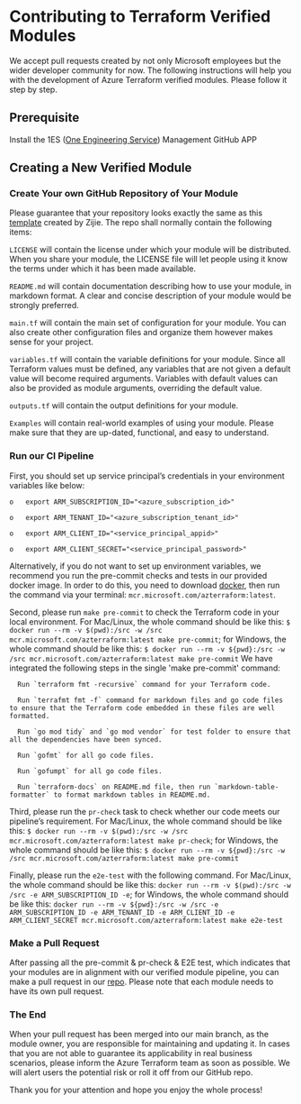 # Contributing to Terraform Verified Modules  
We accept pull requests created by not only Microsoft employees but the wider developer community for now. The following instructions will help you with the development of Azure Terraform verified modules. Please follow it step by step. 

## Prerequisite
Install the 1ES ([One Engineering Service](https://github.com/apps/1es-resource-management/Resource)) Management GitHub APP 

## Creating a New Verified Module
### Create Your own GitHub Repository of Your Module
Please guarantee that your repository looks exactly the same as this [template](https://github.com/lonegunmanb/terraform-verified-module) created by Zijie. The repo shall normally contain the following items: 

`LICENSE` will contain the license under which your module will be distributed. When you share your module, the LICENSE file will let people using it know the terms under which it has been made available.

`README.md` will contain documentation describing how to use your module, in markdown format. A clear and concise description of your module would be strongly preferred. 

`main.tf` will contain the main set of configuration for your module. You can also create other configuration files and organize them however makes sense for your project.

`variables.tf` will contain the variable definitions for your module. Since all Terraform values must be defined, any variables that are not given a default value will become required arguments. Variables with default values can also be provided as module arguments, overriding the default value.

`outputs.tf` will contain the output definitions for your module. 

`Examples` will contain real-world examples of using your module. Please make sure that they are up-dated, functional, and easy to understand. 

### Run our CI Pipeline
First, you should set up service principal’s credentials in your environment variables like below: 

    o	export ARM_SUBSCRIPTION_ID="<azure_subscription_id>"

    o	export ARM_TENANT_ID="<azure_subscription_tenant_id>"

    o	export ARM_CLIENT_ID="<service_principal_appid>"

    o	export ARM_CLIENT_SECRET="<service_principal_password>"
    
Alternatively, if you do not want to set up environment variables, we recommend you run the pre-commit checks and tests in our provided docker image. In order to do this, you need to download [docker](https://www.docker.com/pricing/#/download), then run the command via your terminal: `mcr.microsoft.com/azterraform:latest`.

Second, please run `make pre-commit` to check the Terraform code in your local environment. For Mac/Linux, the whole command should be like this: `$ docker run --rm -v $(pwd):/src -w /src mcr.microsoft.com/azterraform:latest make pre-commit`; for Windows, the whole command should be like this: `$ docker run --rm -v ${pwd}:/src -w /src mcr.microsoft.com/azterraform:latest make pre-commit` We have integrated the following steps in the single 'make pre-commit' command: 

```
  Run `terraform fmt -recursive` command for your Terraform code.

  Run `terrafmt fmt -f` command for markdown files and go code files to ensure that the Terraform code embedded in these files are well formatted.

  Run `go mod tidy` and `go mod vendor` for test folder to ensure that all the dependencies have been synced.

  Run `gofmt` for all go code files.

  Run `gofumpt` for all go code files.

  Run `terraform-docs` on README.md file, then run `markdown-table-formatter` to format markdown tables in README.md.
```

Third, please run the `pr-check` task to check whether our code meets our pipeline’s requirement. For Mac/Linux, the whole command should be like this: `$ docker run --rm -v $(pwd):/src -w /src mcr.microsoft.com/azterraform:latest make pr-check`; for Windows, the whole command should be like this: `$ docker run --rm -v ${pwd}:/src -w /src mcr.microsoft.com/azterraform:latest make pre-commit`

Finally, please run the `e2e-test` with the following command. For Mac/Linux, the whole command should be like this: `docker run --rm -v $(pwd):/src -w /src -e ARM_SUBSCRIPTION_ID -e`; for Windows, the whole command should be like this: `docker run --rm -v ${pwd}:/src -w /src -e ARM_SUBSCRIPTION_ID -e ARM_TENANT_ID -e ARM_CLIENT_ID -e ARM_CLIENT_SECRET mcr.microsoft.com/azterraform:latest make e2e-test`

### Make a Pull Request
After passing all the pre-commit & pr-check & E2E test, which indicates that your modules are in alignment with our verified module pipeline, you can make a pull request in our [repo](https://github.com/Azure/terraform-azure-modules). Please note that each module needs to have its own pull request. 

### The End
When your pull request has been merged into our main branch, as the module owner, you are responsible for maintaining and updating it. In cases that you are not able to guarantee its applicability in real business scenarios, please inform the Azure Terraform team as soon as possible. We will alert users the potential risk or roll it off from our GitHub repo. 

Thank you for your attention and hope you enjoy the whole process!
